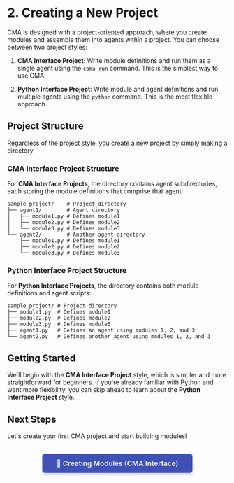 # 2. Creating a New Project

CMA is designed with a project-oriented approach, where you create modules and assemble them into agents within a project. You can choose between two project styles:

1. **CMA Interface Project**: Write module definitions and run them as a single agent using the `coma run` command. This is the simplest way to use CMA.

2. **Python Interface Project**: Write module and agent definitions and run multiple agents using the `python` command. This is the most flexible approach.

## Project Structure

Regardless of the project style, you create a new project by simply making a directory.

### CMA Interface Project Structure

For **CMA Interface Projects**, the directory contains agent subdirectories, each storing the module definitions that comprise that agent:

```
sample_project/    # Project directory
├── agent1/        # Agent directory
│   ├── module1.py # Defines module1
│   ├── module2.py # Defines module2
│   └── module3.py # Defines module3
└── agent2/        # Another agent directory
    ├── module1.py # Defines module1
    ├── module2.py # Defines module2
    └── module3.py # Defines module3
```

### Python Interface Project Structure

For **Python Interface Projects**, the directory contains both module definitions and agent scripts:

```
sample_project/ # Project directory
├── module1.py  # Defines module1
├── module2.py  # Defines module2
├── module3.py  # Defines module3
├── agent1.py   # Defines an agent using modules 1, 2, and 3
└── agent2.py   # Defines another agent using modules 1, 2, and 3
```

## Getting Started

We'll begin with the **CMA Interface Project** style, which is simpler and more straightforward for beginners. If you're already familiar with Python and want more flexibility, you can skip ahead to learn about the **Python Interface Project** style.

## Next Steps

Let's create your first CMA project and start building modules!

<div style="text-align: center; margin: 2rem 0;">
    <a href="../creating-modules" class="indigo-button">
        🚀 Creating Modules (CMA Interface)
    </a>
</div>

<style>
.indigo-button {
    display: inline-block;
    padding: 12px 32px;
    background-color: #3F51B5;
    color: #FFFFFF !important;
    text-decoration: none !important;
    border-radius: 6px;
    font-weight: 600;
    font-size: 16px;
    box-shadow: 0 3px 6px rgba(63, 81, 181, 0.25);
    transition: all 0.2s ease;
    border: none;
}

.indigo-button:hover {
    background-color: #303F9F;
    box-shadow: 0 4px 8px rgba(63, 81, 181, 0.35);
    transform: translateY(-1px);
    color: #FFFFFF !important;
    text-decoration: none !important;
}

.indigo-button:visited {
    color: #FFFFFF !important;
}

.indigo-button:active {
    color: #FFFFFF !important;
}
</style>
